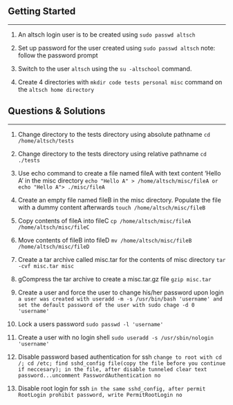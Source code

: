 ## Getting Started 
---

1. An altsch login user is to be created using `sudo passwd altsch`
   
1. Set up password for the user created using `sudo passwd altsch` note: follow the password prompt

1. Switch to the user `altsch` using the `su -altschool` command.

1. Create 4 directories with `mkdir code tests personal misc` command on the `altsch home directory`

## Questions & Solutions
____
1. Change directory to the tests directory using absolute pathname `cd /home/altsch/tests`

1. Change directory to the tests directory using relative pathname `cd ./tests`

1. Use echo command to create a file named fileA with text content ‘Hello A’ in the misc directory `echo "Hello A" > /home/altsch/misc/fileA or echo "Hello A"> ./misc/fileA`

1. Create an empty file named fileB in the misc directory. Populate the file with a dummy content afterwards `touch /home/altsch/misc/fileB`
   
1. Copy contents of fileA into fileC `cp /home/altsch/misc/fileA /home/altsch/misc/fileC`

1. Move contents of fileB into fileD `mv /home/altsch/misc/fileB /home/altsch/misc/fileD`

1. Create a tar archive called misc.tar for the contents of misc directory `tar -cvf misc.tar misc`

1. gCompress the tar archive to create a misc.tar.gz file `gzip misc.tar`

1. Create a user and force the user to change his/her password upon login `a user was created with useradd -m -s /usr/bin/bash 'username' and set the default password of the user with sudo chage -d 0 'username'`

1. Lock a users password `sudo passwd -l 'username'`

1. Create a user with no login shell `sudo useradd -s /usr/sbin/nologin 'username'`

1. Disable password based authentication for ssh `change to root with cd /; cd /etc; find sshd_config file(copy the file before you continue if neccesary); in the file, after disable tunneled clear text password...uncomment PasswordAuthentication no`

1. Disable root login for ssh `in the same sshd_config, after permit RootLogin prohibit password, write PermitRootLogin no`